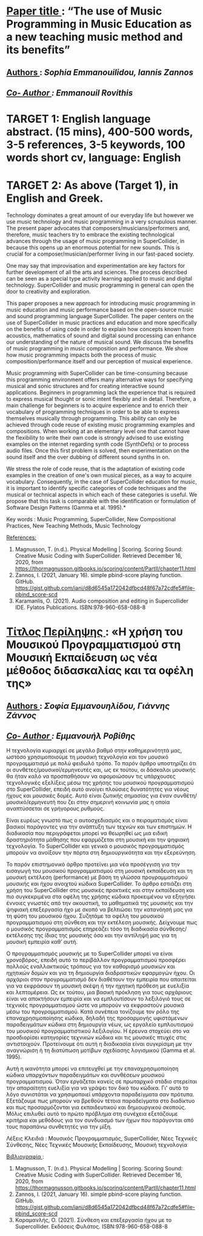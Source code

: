 # <u> Paper title </u>: “The use of Music Programming in Music Education as a new teaching music method and its benefits”

## <u> Authors </u>: <em> Sophia Emmanouilidou, Iannis Zannos
## <u> Co- Author </u>: Emmanouil Rovithis </em>

# TARGET 1: English language abstract. (15 mins), 400-500 words, 3-5 references, 3-5 keywords, 100 words short cv, language: English

# TARGET 2: As above (Target 1), in English and Greek.

Technology dominates a great amount of our everyday life but however we use music technology and music programming in a very scrupulous manner. The present paper advocates that composers/musicians/performers and, therefore, music teachers try to embrace the existing technological advances through the usage of music programming in SuperCollider, in because this opens up an enormous potential for new sounds. This is crucial for a composer/musician/performer living in our fast-paced society.

One may say that improvisation and experimentation are key factors for further development of all the arts and sciences. The process described can be seen as a special type activity learning applied to music and digital technology. SuperCollider and music programming in general can open the door to creativity and exploration.

This paper proposes a new approach for introducing music programming in music education and music performance based on the open-source music and sound programming language SuperCollider. The paper centers on the use of SuperCollider in music practices and education and more specifically on the benefits of using code in order to explain how concepts known from acoustics, mathematics of sound and digital sound processing can enhance our understanding of the nature of musical sound. We discuss the benefits of music programming in music composition and performance. We show how music programming impacts both the process of music composition/performance itself and our perception of musical experience.

Music programming with SuperCollider can be time-consuming because this programming environment offers many alternative ways for specifying musical and sonic structures and for creating interactive sound applications. Beginners in programming lack the experience that is required to express musical thought or sonic intent flexibly and in detail. Therefore, a main challenge for beginners is to acquire experience and to enrich their vocabulary of programming techniques in order to be able to express themselves musically through programming. This ability can only be achieved through code reuse of existing music programming examples and compositions. When working at an elementary level one that cannot have the flexibility to write their own code is strongly advised to use existing examples on the internet regarding synth code (SynthDefs) or to process audio files. Once this first problem is solved, then experimentation on the sound itself and the over dubbing of different sound synths in on.

We stress the role of code reuse, that is the adaptation of existing code examples in the creation of one's own musical pieces, as a way to acquire vocabulary. Consequently, in the case of SuperCollider education for music, it is important to identify specific categories of code techniques and the musical or technical aspects in which each of these categories is useful. We propose that this task is comparable with the identification or formulation of Software Design Patterns (Gamma et al. 1995).*

Key words : Music Programming, SuperCollider, New Compositional Practices, New Teaching Methods, Music Technology

<u> References: </u>

1.	Magnusson, T. (n.d.). Physical Modelling | Scoring. Scoring Sound: Creative Music Coding with SuperCollider. Retrieved December 16, 2020, from https://thormagnusson.gitbooks.io/scoring/content/PartII/chapter11.html
2.	Zannos, I. (2021, January 16). simple pbind-score playing function. GitHub. https://gist.github.com/iani/d8d6545a172042dfbcd48f67a72cdfe5#file-pbind_score-scd
3.	Karamanlis, O. (2021). Audio composition and editing in Supercollider IDE. Fylatos Publications. ISBN:978-960-658-088-8

# <u> Τίτλος Περίληψης </u>: «Η χρήση του Μουσικού Προγραμματισμού στη Μουσική Εκπαίδευση ως νέα μέθοδος διδασκαλίας και τα οφέλη της»

## <u> Authors </u>: <em> Σοφία Εμμανουηλίδου, Γιάννης Ζάννος
## <u> Co- Author </u>: Εμμανουήλ Ροβίθης</em>

Η τεχνολογία κυριαρχεί σε μεγάλο βαθμό στην καθημερινότητά μας, ωστόσο χρησιμοποιούμε τη μουσική τεχνολογία και τον μουσικό προγραμματισμό με πολύ φειδωλό τρόπο. Το παρόν άρθρο υποστηρίζει ότι οι συνθέτες/μουσικοί/ερμηνευτές και, ως εκ τούτου, οι δάσκαλοι μουσικής θα ήταν καλό να προσπαθήσουν να αφομοιώσουν τις υπάρχουσες τεχνολογικές εξελίξεις μέσω της χρήσης του μουσικού προγραμματισμού στο SuperCollider, επειδή αυτό ανοίγει πλούσιες δυνατότητες για νέους ήχους και μουσικές δομές. Αυτό είναι ζωτικής σημασίας για έναν συνθέτη/μουσικό/ερμηνευτή που ζει στην σημερινή κοινωνία μας η οποία αναπτύσσεται σε γρήγορους ρυθμούς.

Είναι ευρέως γνωστό πως ο αυτοσχεδιασμός και ο πειραματισμός είναι βασικοί παράγοντες για την ανάπτυξη των τεχνών και των επιστημών. Η διαδικασία που περιγράφεται μπορεί να θεωρηθεί ως μια ειδική δραστηριότητα μάθησης που εφαρμόζεται στη μουσική και την ψηφιακή τεχνολογία. Το SuperCollider και γενικά ο μουσικός προγραμματισμός μπορούν να ανοίξουν την πόρτα στη δημιουργικότητα και την εξερεύνηση.

Το παρόν επιστημονικό άρθρο προτείνει μια νέα προσέγγιση για την εισαγωγή του μουσικού προγραμματισμού στη μουσική εκπαίδευση και τη μουσική εκτέλεση (performance)  με βάση τη γλώσσα προγραμματισμού μουσικής και ήχου ανοιχτού κώδικα SuperCollider. To άρθρο εστιάζει στη χρήση του SuperCollider στις μουσικές πρακτικές και στην εκπαίδευση και πιο συγκεκριμένα στα οφέλη της χρήσης κώδικα προκειμένου να εξηγήσει έννοιες γνωστές από την ακουστική, τα μαθηματικά της μουσικής και την ψηφιακή επεξεργασία ήχο με σκοπό να βελτιώσει την κατανόησή μας για τη φύση του μουσικού ήχου. Συζητάμε τα οφέλη του μουσικού προγραμματισμού στη σύνθεση και την εκτέλεση μουσικής. Δείχνουμε πως ο μουσικός προγραμματισμός επηρεάζει τόσο τη διαδικασία σύνθεσης/εκτέλεσης της ίδιας της μουσικής όσο και την αντίληψή μας για τη μουσική εμπειρία καθ’ αυτή.

Ο προγραμματισμός μουσικής με το SuperCollider μπορεί να είναι χρονοβόρος, επειδή αυτό το περιβάλλον προγραμματισμού προσφέρει πολλούς εναλλακτικούς τρόπους για τον καθορισμό μουσικών και ηχητικών δομών και για τη δημιουργία διαδραστικών εφαρμογών ήχου. Οι αρχάριοι στον προγραμματισμό δεν διαθέτουν την εμπειρία που απαιτείται για να εκφράσουν τη μουσική σκέψη ή την ηχητική πρόθεση με ευελιξία και λεπτομέρεια. Ως εκ τούτου, μια βασική πρόκληση για τους αρχάριους είναι να αποκτήσουν εμπειρία και να εμπλουτίσουν το λεξιλόγιό τους σε τεχνικές προγραμματισμού ώστε να μπορούν να εκφραστούν μουσικά μέσω του προγραμματισμού. Κατά συνέπεια τονίζουμε τον ρόλο της επαναχρησιμοποίησης κώδικα, δηλαδή της προσαρμογής υφιστάμενων παραδειγμάτων κώδικα στη δημιουργία νέων, ως εργαλείο εμπλουτισμού του μουσικού προγραμματιστικού λεξιλογίου. Η έρευνα στοχεύει στο να προσδιορίσει κατηγορίες τεχνικών κώδικα και τις μουσικές πτυχές στις αντιστοιχούν. Προτείνουμε ότι αυτή η διαδικασία είναι συγκρίσιμη με την αναγνώριση ή τη διατύπωση μοτίβων σχεδίασης λογισμικού (Gamma et al. 1995).

Αυτή η ικανότητα μπορεί να επιτευχθεί με την επαναχρησιμοποίηση κώδικα υπαρχόντων παραδειγμάτων και συνθέσεων μουσικού προγραμματισμού. Όταν εργάζεται κανείς σε πρωταρχικό στάδιο στερείται την απαραίτητη ευελιξία για να γράψει τον δικό του κώδικα. Γι' αυτό το λόγο συνιστάται να χρησιμοποιεί υπάρχοντα παραδείγματα σαν πρότυπα. Εξετάζουμε πως μπορούν να βρεθούν τέτοια παραδείγματα στο διαδίκτυο και πως προσαρμόζονται για εκπαιδευτικού και δημιουργικού σκοπούς. Μόλις επιλυθεί αυτό το πρώτο πρόβλημα στη συνέχεια εξετάζουμε κριτήρια και μεθόδους για τον συνδυασμό των ήχων που παράγονται από τους παραπάνω συνθετητές για την μίξη.

Λέξεις Κλειδιά : Μουσικός Προγραμματισμός, SuperCollider, Νέες Τεχνικές Σύνθεσης, Νέες Τεχνικές Μουσικής Εκπαίδευσης, Μουσική τεχνολογία

<u> Βιβλιογραφία </u>:
1.	Magnusson, T. (n.d.). Physical Modelling | Scoring. Scoring Sound: Creative Music Coding with SuperCollider. Retrieved December 16, 2020, from https://thormagnusson.gitbooks.io/scoring/content/PartII/chapter11.html
2.	Zannos, I. (2021, January 16). simple pbind-score playing function. GitHub. https://gist.github.com/iani/d8d6545a172042dfbcd48f67a72cdfe5#file-pbind_score-scd
3.	Καραμανλής, O. (2021). Σύνθεση και επεξεργασία ήχου με το Supercollider. Εκδόσεις Φυλάτος. ISBN:978-960-658-088-8
